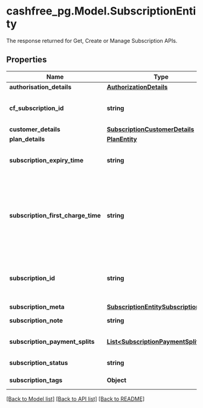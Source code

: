 # cashfree_pg.Model.SubscriptionEntity
The response returned for Get, Create or Manage Subscription APIs.

## Properties

Name | Type | Description | Notes
------------ | ------------- | ------------- | -------------
**authorisation_details** | [**AuthorizationDetails**](AuthorizationDetails.md) |  | [optional] 
**cf_subscription_id** | **string** | Cashfree subscription reference number | [optional] 
**customer_details** | [**SubscriptionCustomerDetails**](SubscriptionCustomerDetails.md) |  | [optional] 
**plan_details** | [**PlanEntity**](PlanEntity.md) |  | [optional] 
**subscription_expiry_time** | **string** | Time at which the subscription will expire. | [optional] 
**subscription_first_charge_time** | **string** | Time at which the first charge will be made for the subscription. Applicable only for PERIODIC plans. | [optional] 
**subscription_id** | **string** | A unique ID passed by merchant for identifying the subscription. | [optional] 
**subscription_meta** | [**SubscriptionEntitySubscriptionMeta**](SubscriptionEntitySubscriptionMeta.md) |  | [optional] 
**subscription_note** | **string** | Note for the subscription. | [optional] 
**subscription_payment_splits** | [**List&lt;SubscriptionPaymentSplitItem&gt;**](SubscriptionPaymentSplitItem.md) | Payment splits for the subscription. | [optional] 
**subscription_status** | **string** | Status of the subscription. | [optional] 
**subscription_tags** | **Object** | Tags for the subscription. | [optional] 

[[Back to Model list]](../README.md#documentation-for-models) [[Back to API list]](../README.md#documentation-for-api-endpoints) [[Back to README]](../README.md)

